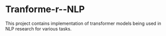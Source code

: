 # Tranforme-r--NLP
This project contains implementation of transformer models being used in NLP research for various tasks.
